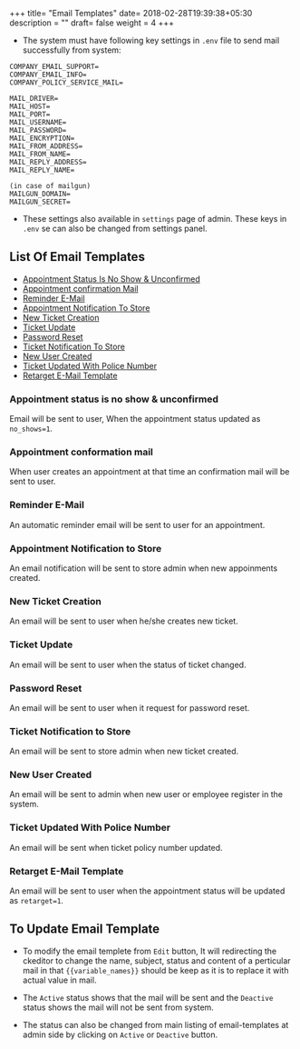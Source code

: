 +++
title= "Email Templates"
date= 2018-02-28T19:39:38+05:30
description = ""
draft= false
weight = 4
+++

* The system must have following key settings in `.env` file to send mail successfully from system:

```
COMPANY_EMAIL_SUPPORT=
COMPANY_EMAIL_INFO=
COMPANY_POLICY_SERVICE_MAIL=

MAIL_DRIVER=
MAIL_HOST=
MAIL_PORT=
MAIL_USERNAME=
MAIL_PASSWORD=
MAIL_ENCRYPTION=
MAIL_FROM_ADDRESS=
MAIL_FROM_NAME=
MAIL_REPLY_ADDRESS=
MAIL_REPLY_NAME=

(in case of mailgun)
MAILGUN_DOMAIN=
MAILGUN_SECRET=
```

* These settings also available in `settings` page of admin. These keys in `.env` se can also be changed from settings panel.

## List Of Email Templates

* [Appointment Status Is No Show & Unconfirmed](#status_no_show)
* [Appointment confirmation Mail](#appointment_confirmation)
* [Reminder E-Mail](#reminder_email)
* [Appointment Notification To Store](#notification_to_store)
* [New Ticket Creation](#new_ticket)
* [Ticket Update](#ticket_update)
* [Password Reset](#password_reset)
* [Ticket Notification To Store](#ticket_notification_to_store)
* [New User Created](#new_user)
* [Ticket Updated With Police Number](#ticket_update_with_policy)
* [Retarget E-Mail Template](#retarget_email_template)


### <a name="status_no_show">Appointment status is no show & unconfirmed</a>

Email will be sent to user, When the appointment status updated as `no_shows=1`.

### <a name="appointment_confirmation">Appointment conformation mail</a>

When user creates an appointment at that time an confirmation mail will be sent to user.

### <a name="reminder_email">Reminder E-Mail</a>

An automatic reminder email will be sent to user for an appointment.

### <a name="notification_to_store">Appointment Notification to Store</a>

An email notification will be sent to store admin when new appoinments created.

### <a name="new_ticket">New Ticket Creation</a>

An email will be sent to user when he/she creates new ticket.

### <a name="ticket_update">Ticket Update</a>

An email will be sent to user when the status of ticket changed.

### <a name="password_reset">Password Reset</a>

An email will be sent to user when it request for password reset.

### <a name="ticket_notification_to_store">Ticket Notification to Store</a>

An email will be sent to store admin when new ticket created.

### <a name="new_user">New User Created</a>

An email will be sent to admin when new user or employee register in the system.

### <a name="ticket_update_with_policy">Ticket Updated With Police Number</a>

An email will be sent when ticket policy number updated.

### <a name="retarget_email_template">Retarget E-Mail Template</a>

An email will be sent to user when the appointment status will be updated as `retarget=1`.

## To Update Email Template

* To modify the email templete from `Edit` button, It will redirecting the ckeditor to change the name, subject, status and content of a perticular mail in that `{{variable_names}}` should be keep as it is to replace it with actual value in mail.

* The `Active` status shows that the mail will be sent and the `Deactive` status shows the mail will not be sent from system.

* The status can also be changed from main listing of email-templates at admin side by clicking on `Active` or `Deactive` button.

